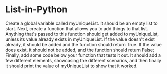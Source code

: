 # List-in-Python
Create a global variable called myUniqueList. It should be an empty list to start.  Next, create a function that allows you to add things to that list. Anything that's passed to this function should get added to myUniqueList, unless its value already exists in myUniqueList. If the value doesn't exist already, it should be added and the function should return True. If the value does exist, it should not be added, and the function should return False;  Finally, add some code below your function that tests it out. It should add a few different elements, showcasing the different scenarios, and then finally it should print the value of myUniqueList to show that it worked.
